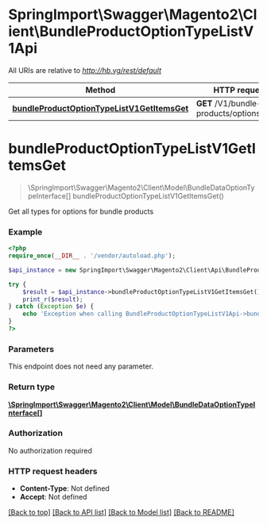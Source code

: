 # SpringImport\Swagger\Magento2\Client\BundleProductOptionTypeListV1Api

All URIs are relative to *http://hb.vg/rest/default*

Method | HTTP request | Description
------------- | ------------- | -------------
[**bundleProductOptionTypeListV1GetItemsGet**](BundleProductOptionTypeListV1Api.md#bundleProductOptionTypeListV1GetItemsGet) | **GET** /V1/bundle-products/options/types | 


# **bundleProductOptionTypeListV1GetItemsGet**
> \SpringImport\Swagger\Magento2\Client\Model\BundleDataOptionTypeInterface[] bundleProductOptionTypeListV1GetItemsGet()



Get all types for options for bundle products

### Example
```php
<?php
require_once(__DIR__ . '/vendor/autoload.php');

$api_instance = new SpringImport\Swagger\Magento2\Client\Api\BundleProductOptionTypeListV1Api();

try {
    $result = $api_instance->bundleProductOptionTypeListV1GetItemsGet();
    print_r($result);
} catch (Exception $e) {
    echo 'Exception when calling BundleProductOptionTypeListV1Api->bundleProductOptionTypeListV1GetItemsGet: ', $e->getMessage(), PHP_EOL;
}
?>
```

### Parameters
This endpoint does not need any parameter.

### Return type

[**\SpringImport\Swagger\Magento2\Client\Model\BundleDataOptionTypeInterface[]**](../Model/BundleDataOptionTypeInterface.md)

### Authorization

No authorization required

### HTTP request headers

 - **Content-Type**: Not defined
 - **Accept**: Not defined

[[Back to top]](#) [[Back to API list]](../../README.md#documentation-for-api-endpoints) [[Back to Model list]](../../README.md#documentation-for-models) [[Back to README]](../../README.md)


